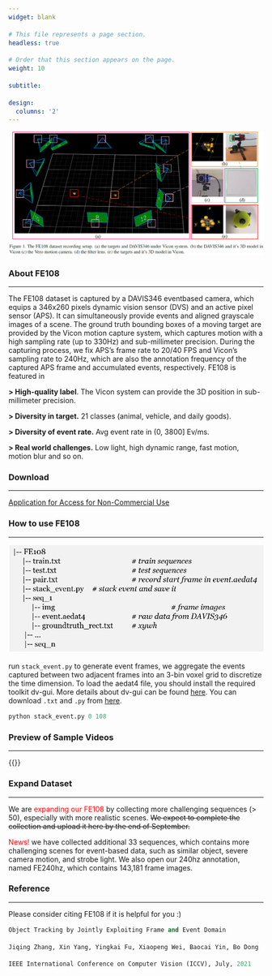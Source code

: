 ```yaml
---
widget: blank

# This file represents a page section.
headless: true

# Order that this section appears on the page.
weight: 10

subtitle:

design:
  columns: '2'
---
```

![](vicon.jpg)

### **About FE108**
 ----------------------------------------------------------------------------------------- 

The FE108 dataset is captured by a DAVIS346 eventbased camera, which equips a 346x260 pixels dynamic vision sensor (DVS) and an active pixel sensor (APS). It
can simultaneously provide events and aligned grayscale images of a scene. The ground truth bounding boxes of a moving target are provided by the Vicon motion capture
system, which captures motion with a high sampling rate (up to 330Hz) and sub-millimeter precision. During the capturing process, we fix APS’s frame rate to 20/40 FPS and
Vicon’s sampling rate to 240Hz, which are also the annotation frequency of the captured APS frame and accumulated events, respectively.
FE108 is featured in 

**> High-quality label**. The Vicon system can provide the 3D position in sub-millimeter precision.

**> Diversity in target.** 21 classes (animal, vehicle, and daily goods).

**> Diversity of event rate.**  Avg event rate in (0, 3800] Ev/ms.

**> Real world challenges.** Low light, high dynamic range, fast motion, motion blur and so on.


### **Download**
-----------------------------------------------------------------------------------------

[Application for Access for Non-Commercial Use](http://fe108.dluticcd.com/)


### **How to use FE108**
-----------------------------------------------------------------------------------------
![dataset structure](ds1.png)

run ```stack_event.py``` to generate event frames, we aggregate the events captured between two adjacent frames into an 3-bin voxel grid to discretize the time dimension. To load the aedat4 file, you should install the required toolkit dv-gui. More details about dv-gui can be found [here](https://gitlab.com/inivation/dv/dv-python).  You can download ```.txt``` and ```.py``` from [here](https://1drv.ms/u/s!AoopRFuuZ7xogRqKjGJnpoOplB-h?e=CAvrLv).

```python
python stack_event.py 0 108
```

### **Preview of Sample Videos**
-----------------------------------------------------------------------------------------
{{<youtube EeMRO8XVv04>}}

### **Expand Dataset**
-----------------------------------------------------------------------------------------
We are <font color=red> expanding our FE108 </font> by collecting more challenging sequences (> 50), especially with more realistic scenes.  ~~We expect to complete the collection and upload it here by the end of September.~~  

<font color=red> News! </font> we have collected additional 33 sequences, which contains more challenging scenes for event-based data, such as similar object, severe camera motion, and strobe light. We also open our 240hz annotation, named FE240hz, which contains 143,181 frame images.

### **Reference**
-----------------------------------------------------------------------------------------
Please consider citing FE108 if it is helpful for you :)

 ```python
Object Tracking by Jointly Exploiting Frame and Event Domain 

Jiqing Zhang, Xin Yang, Yingkai Fu, Xiaopeng Wei, Baocai Yin, Bo Dong

IEEE International Conference on Computer Vision (ICCV), July, 2021
 ```
